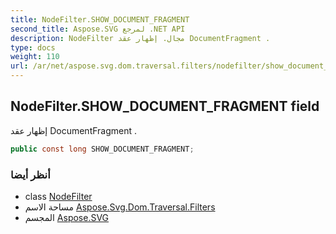 ```yaml
---
title: NodeFilter.SHOW_DOCUMENT_FRAGMENT
second_title: Aspose.SVG لمرجع .NET API
description: NodeFilter مجال. إظهار عقد DocumentFragment .
type: docs
weight: 110
url: /ar/net/aspose.svg.dom.traversal.filters/nodefilter/show_document_fragment/
---
```

## NodeFilter.SHOW_DOCUMENT_FRAGMENT field

إظهار عقد DocumentFragment .

```csharp
public const long SHOW_DOCUMENT_FRAGMENT;
```

### أنظر أيضا

* class [NodeFilter](../)
* مساحة الاسم [Aspose.Svg.Dom.Traversal.Filters](../../nodefilter/)
* المجسم [Aspose.SVG](../../../)


